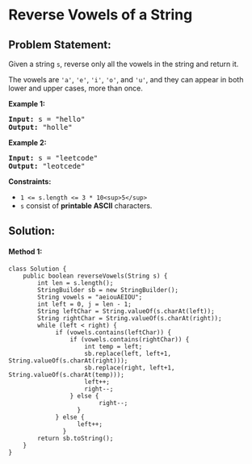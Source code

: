 # Reverse Vowels of a String

## Problem Statement:


Given a string `s`, reverse only all the vowels in the string and return it.

The vowels are `'a'`, `'e'`, `'i'`, `'o'`, and `'u'`, and they can appear in both lower and upper cases, more than once.

**Example 1:**

<pre><strong>Input:</strong> s = "hello"
<strong>Output:</strong> "holle"
</pre>

**Example 2:**

<pre><strong>Input:</strong> s = "leetcode"
<strong>Output:</strong> "leotcede"
</pre>

**Constraints:**

* `1 <= s.length <= 3 * 10<sup>5</sup>`
* `s` consist of **printable ASCII** characters.


## Solution:

#### Method 1:

    class Solution {
        public boolean reverseVowels(String s) {
            int len = s.length();
            StringBuilder sb = new StringBuilder();
            String vowels = "aeiouAEIOU";
            int left = 0, j = len - 1;
            String leftChar = String.valueOf(s.charAt(left));
            String rightChar = String.valueOf(s.charAt(right));
            while (left < right) {
                 if (vowels.contains(leftChar)) {
                     if (vowels.contains(rightChar)) {
                         int temp = left;
                         sb.replace(left, left+1, String.valueOf(s.charAt(right)));
                         sb.replace(right, left+1, String.valueOf(s.charAt(temp)));
                         left++;
                         right--;
                     } else {
                             right--;
                       }
                 } else {
                       left++;
                   }
            return sb.toString();
        }
    }
